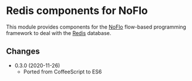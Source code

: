 Redis components for NoFlo
==========================

This module provides components for the [NoFlo](http://noflojs.org/) flow-based programming framework to deal with the [Redis](http://redis.io/) database.

## Changes

* 0.3.0 (2020-11-26)
  - Ported from CoffeeScript to ES6
